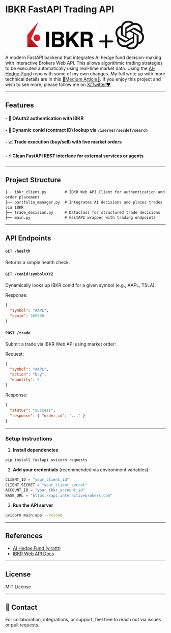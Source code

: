 #  IBKR FastAPI Trading API
<p align="center"> <img src="Logos/ibkr.jpg" alt="IBKR" width="220" height="90">  <img src="Logos/plus.png" alt="Plus" width="50" height="50"> <img src="Logos/ChatGPT.png" alt="GPT" width="90" height="90"> </p>

A modern FastAPI backend that integrates AI hedge fund decision-making with Interactive Brokers Web API. This allows algorithmic trading strategies to be executed automatically using real-time market data. Using the [AI-Hedge-Fund](https://github.com/virattt/ai-hedge-fund) repo with some of my own changes. My full write up with more technical details are in this [📜Medium Article📜](https://medium.com/@aristidesai/interactive-broker-web-api-ec01e6cf3de2). If you enjoy this project and wish to see more, please follow me on [X/Twitter❤️](https://x.com/aristidesai)

---

## Features

#### - 🔐 OAuth2 authentication with IBKR
#### - 🔎 Dynamic conid (contract ID) lookup via `/iserver/secdef/search`
#### - 📈 Trade execution (buy/sell) with live market orders
#### - ⚡ Clean FastAPI REST interface for external services or agents

---

## Project Structure

```
├── ibkr_client.py        # IBKR Web API Client for authentication and order placement
├── portfolio_manager.py  # Integrates AI decisions and places trades via IBKR
├── trade_decision.py     # Dataclass for structured trade decisions
├── main.py               # FastAPI wrapper with trading endpoints
```

---

## API Endpoints

#### `GET /health`
Returns a simple health check.

#### `GET /conid?symbol=XYZ`
Dynamically looks up IBKR conid for a given symbol (e.g., AAPL, TSLA).

Response:
```json
{
  "symbol": "AAPL",
  "conid": 265598
}
```

#### `POST /trade`
Submit a trade via IBKR Web API using market order:

Request:
```json
{
  "symbol": "AAPL",
  "action": "buy",
  "quantity": 5
}
```

Response:
```json
{
  "status": "success",
  "response": { "order_id": "..." }
}
```

---

### Setup Instructions

1. **Install dependencies**
```bash
pip install fastapi uvicorn requests
```

2. **Add your credentials** (recommended via environment variables):
```python
CLIENT_ID = "your_client_id"
CLIENT_SECRET = "your_client_secret"
ACCOUNT_ID = "your_ibkr_account_id"
BASE_URL = "https://api.interactivebrokers.com"
```

3. **Run the API server**
```bash
uvicorn main:app --reload
```

---

## References

- [AI Hedge Fund (virattt)](https://github.com/virattt/ai-hedge-fund)
- [IBKR Web API Docs](https://www.interactivebrokers.com/campus/ibkr-api-page/web-api-trading/)

---

## License
MIT License

---

## 💬 Contact
For collaboration, integrations, or support, feel free to reach out via issues or pull requests.
